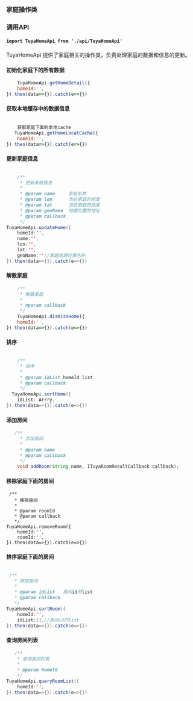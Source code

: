 ### 家庭操作类
### 调用API
#### `import TuyaHomeApi from './api/TuyaHomeApi'`


TuyaHomeApi 提供了家庭相关的操作类，负责处理家庭的数据和信息的更新。

#### 初始化家庭下的所有数据

```js 
    TuyaHomeApi.getHomeDetail({
	homeId:'',
}).then(data=>{}).catch(e=>{})

```

#### 获取本地缓存中的数据信息 


```js
	
	获取家庭下面的本地cache
   TuyaHomeApi.getHomeLocalCache({
	homeId:'',
}).then(data=>{}).catch(e=>{})

```
#### 更新家庭信息

```java

    /**
     * 更新家庭信息
     *
     * @param name     家庭名称
     * @param lon      当前家庭的经度
     * @param lat      当前家庭的纬度
     * @param geoName  地理位置的地址
     * @param callback
     */
TuyaHomeApi.updateHome({
	homeId:'',
	name:'',
	lon:'',
	lat:'',
	geoName:''//家庭地理位置名称
}).then(data=>{}).catch(e=>{})
```

#### 解散家庭

```js
	/**
     * 解散家庭
     *
     * @param callback
     */
    TuyaHomeApi.dismissHome({
	homeId:'',
}).then(data=>{}).catch(e=>{})

```

#### 排序

```java

    /**
     * 排序
     *
     * @param idList homeId list 
     * @param callback
     */
  TuyaHomeApi.sortHome({
	idList: Arrry,
}).then(data=>{}).catch(e=>{})
```

#### 添加房间

```java
   /**
     * 添加房间
     *
     * @param name
     * @param callback
     */
    void addRoom(String name, ITuyaRoomResultCallback callback);
```

#### 移除家庭下面的房间

```
 /**
   * 移除房间
   *
   * @param roomId
   * @param callback
   */
TuyaHomeApi.removeRoom({
	homeId:'',
	roomId:'',
}).then(data=>{}).catch(e=>{})

```

#### 排序家庭下面的房间

```java

 /**
   * 排序房间
   *
   * @param idList   房间id的list
   * @param callback
   */
TuyaHomeApi.sortRoom({
	homeId:'',
	idList:[],//房间id的list
}).then(data=>{}).catch(e=>{})

```

#### 查询房间列表

```java
   /**
    * 查询房间列表
    *
    * @param homeId
    */
TuyaHomeApi.queryRoomList({
	homeId:'',
}).then(data=>{}).catch(e=>{})

```
